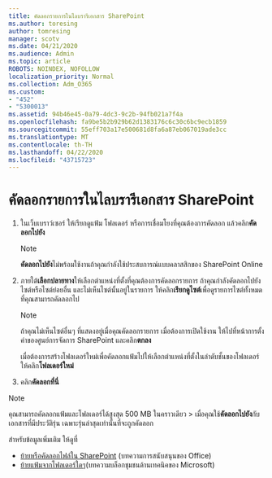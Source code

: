 ```yaml
---
title: คัดลอกรายการในไลบรารีเอกสาร SharePoint
ms.author: toresing
author: tomresing
manager: scotv
ms.date: 04/21/2020
ms.audience: Admin
ms.topic: article
ROBOTS: NOINDEX, NOFOLLOW
localization_priority: Normal
ms.collection: Adm_O365
ms.custom:
- "452"
- "5300013"
ms.assetid: 94b46e45-0a79-4dc3-9c2b-94fb021a7f4a
ms.openlocfilehash: fa9be5b2b929b62d1383176c6c30c6bc9ecb1859
ms.sourcegitcommit: 55eff703a17e500681d8fa6a87eb067019ade3cc
ms.translationtype: MT
ms.contentlocale: th-TH
ms.lasthandoff: 04/22/2020
ms.locfileid: "43715723"
---
```

# <a name="copy-items-in-a-sharepoint-document-library"></a>คัดลอกรายการในไลบรารีเอกสาร SharePoint

1. ในเว็บเบราว์เซอร์ ให้เรียกดูแฟ้ม โฟลเดอร์ หรือการเชื่อมโยงที่คุณต้องการคัดลอก แล้วคลิก**คัดลอกไปยัง**

    > [!NOTE]
    > **คัดลอกไปยัง**ไม่พร้อมใช้งานถ้าคุณกําลังใช้ประสบการณ์แบบคลาสสิกของ SharePoint Online
  
2. ภายใต้**เลือกปลายทาง**ให้เลือกตําแหน่งที่ตั้งที่คุณต้องการคัดลอกรายการ ถ้าคุณกําลังคัดลอกไปยังไซต์หรือไซต์ย่อยอื่น และไม่เห็นไซต์นั้นอยู่ในรายการ ให้คลิก**เรียกดูไซต์**เพื่อดูรายการไซต์ทั้งหมดที่คุณสามารถคัดลอกไป

    > [!NOTE]
    > ถ้าคุณไม่เห็นไซต์อื่นๆ ที่แสดงอยู่เมื่อคุณคัดลอกรายการ เมื่อต้องการเปิดใช้งาน ให้ไปที่หน้าการตั้งค่าของศูนย์การจัดการ SharePoint และคลิก**ตกลง**
  
    เมื่อต้องการสร้างโฟลเดอร์ใหม่เพื่อคัดลอกแฟ้มไปให้เลือกตําแหน่งที่ตั้งในลําดับชั้นของโฟลเดอร์ ให้คลิก**โฟลเดอร์ใหม่**

3. คลิก**คัดลอกที่นี่**

> [!NOTE]
> คุณสามารถคัดลอกแฟ้มและโฟลเดอร์ได้สูงสุด 500 MB ในคราวเดียว > เมื่อคุณใช้**คัดลอกไปยัง**กับเอกสารที่มีประวัติรุ่น เฉพาะรุ่นล่าสุดเท่านั้นที่จะถูกคัดลอก
  
สำหรับข้อมูลเพิ่มเติม ให้ดูที่

 - [ย้ายหรือคัดลอกไฟล์ใน SharePoint](https://support.office.com/article/move-or-copy-files-in-sharepoint-00e2f483-4df3-46be-a861-1f5f0c1a87bc) (บทความการสนับสนุนของ Office)
 - [ย้ายแฟ้มจากโฟลเดอร์ใดๆ](https://techcommunity.microsoft.com/t5/Microsoft-SharePoint-Blog/Now-move-files-anywhere-in-Office-365-SharePoint-and-OneDrive/ba-p/146973)(บทความบล็อกชุมชนด้านเทคนิคของ Microsoft)   